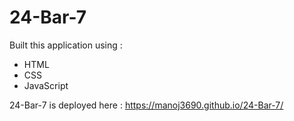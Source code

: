 # 24-Bar-7

Built this application using :
* HTML
* CSS
* JavaScript

24-Bar-7 is deployed here :
https://manoj3690.github.io/24-Bar-7/
